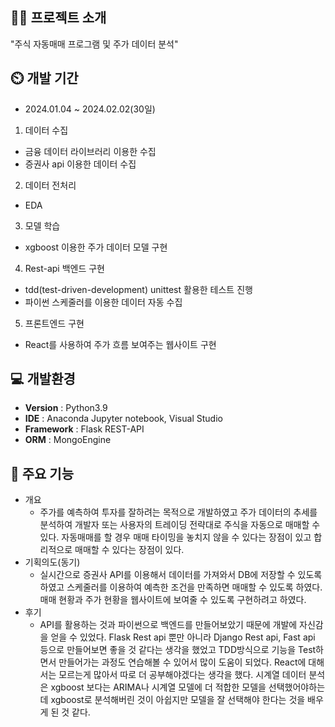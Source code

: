 ## 👨‍🏫 프로젝트 소개
"주식 자동매매 프로그램 및 주가 데이터 분석"

## ⏲️ 개발 기간 
- 2024.01.04 ~ 2024.02.02(30일)
1. 데이터 수집
 - 금융 데이터 라이브러리 이용한 수집
 - 증권사 api 이용한 데이터 수집
2. 데이터 전처리
 - EDA
3. 모델 학습
 - xgboost 이용한 주가 데이터 모델 구현
4. Rest-api 백엔드 구현
 - tdd(test-driven-development) unittest 활용한 테스트 진행
 - 파이썬 스케줄러를 이용한 데이터 자동 수집
5. 프론트엔드 구현
 - React를 사용하여 주가 흐름 보여주는 웹사이트 구현
  
## 💻 개발환경
- **Version** : Python3.9
- **IDE** : Anaconda Jupyter notebook, Visual Studio
- **Framework** : Flask REST-API
- **ORM** : MongoEngine

## 📌 주요 기능
- 개요
  - 주가를 예측하여 투자를 잘하려는 목적으로 개발하였고 주가 데이터의 추세를 분석하여 개발자 또는 사용자의 트레이딩 전략대로 주식을 자동으로 매매할 수 있다.
  자동매매를 할 경우 매매 타이밍을 놓치지 않을 수 있다는 장점이 있고 합리적으로 매매할 수 있다는 장점이 있다.
- 기획의도(동기)
  - 실시간으로 증권사 API를 이용해서 데이터를 가져와서 DB에 저장할 수 있도록 하였고 스케줄러를 이용하여 예측한 조건을 만족하면 매매할 수 있도록 하였다.
  매매 현황과 주가 현황을 웹사이트에 보여줄 수 있도록 구현하려고 하였다.
- 후기
  - API를 활용하는 것과 파이썬으로 백엔드를 만들어보았기 때문에 개발에 자신감을 얻을 수 있었다.
  Flask Rest api 뿐만 아니라 Django Rest api, Fast api 등으로 만들어보면 좋을 것 같다는 생각을 했었고 TDD방식으로 기능을 Test하면서 만들어가는 과정도 연습해볼 수 있어서 많이 도움이 되었다.
  React에 대해서는 모르는게 많아서 따로 더 공부해야겠다는 생각을 했다.
  시계열 데이터 분석은 xgboost 보다는 ARIMA나 시계열 모델에 더 적합한 모델을 선택했어야하는데 xgboost로 분석해버린 것이 아쉽지만 모델을 잘 선택해야 한다는 것을 배우게 된 것 같다.
